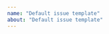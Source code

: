 ```yaml
---
name: "Default issue template"
about: "Default issue template"
---
```


<!-- Thanks in advance for contributing to this repository! This text will be hidden from your issue and serves as a guide to you when creating an issue.

When suggesting new content for the list, please make sure to add the following details:

 - Which section and subsection to place the content in.
 - If the page links to a blog post or similar outside of well known platforms, please save the page using web.archive.org or archive.is, and include the archive URL as well.
 - If your suggestion regards a location that has different names in English than the local Language, please include both possible languages. For example: "Vienna (Wien)".

Please note: linking to any form of content that illegally copies the official home game contents, or guides that in turn link or explain how to perform this copying, or obtaining an illegal copy, is not allowed! 

Write your issue content below, after this line! -->


